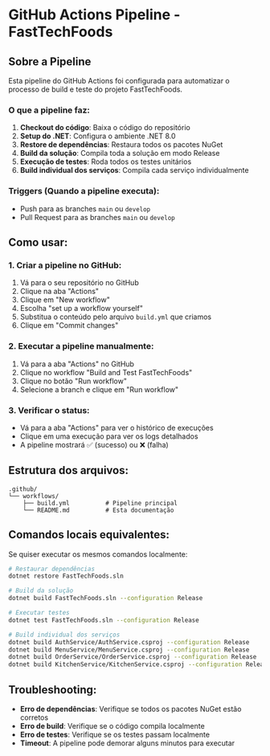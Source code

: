 # GitHub Actions Pipeline - FastTechFoods

## Sobre a Pipeline

Esta pipeline do GitHub Actions foi configurada para automatizar o processo de build e teste do projeto FastTechFoods.

### O que a pipeline faz:

1. **Checkout do código**: Baixa o código do repositório
2. **Setup do .NET**: Configura o ambiente .NET 8.0
3. **Restore de dependências**: Restaura todos os pacotes NuGet
4. **Build da solução**: Compila toda a solução em modo Release
5. **Execução de testes**: Roda todos os testes unitários
6. **Build individual dos serviços**: Compila cada serviço individualmente

### Triggers (Quando a pipeline executa):

- Push para as branches `main` ou `develop`
- Pull Request para as branches `main` ou `develop`

## Como usar:

### 1. Criar a pipeline no GitHub:

1. Vá para o seu repositório no GitHub
2. Clique na aba "Actions"
3. Clique em "New workflow"
4. Escolha "set up a workflow yourself"
5. Substitua o conteúdo pelo arquivo `build.yml` que criamos
6. Clique em "Commit changes"

### 2. Executar a pipeline manualmente:

1. Vá para a aba "Actions" no GitHub
2. Clique no workflow "Build and Test FastTechFoods"
3. Clique no botão "Run workflow"
4. Selecione a branch e clique em "Run workflow"

### 3. Verificar o status:

- Vá para a aba "Actions" para ver o histórico de execuções
- Clique em uma execução para ver os logs detalhados
- A pipeline mostrará ✅ (sucesso) ou ❌ (falha)

## Estrutura dos arquivos:

```
.github/
└── workflows/
    ├── build.yml          # Pipeline principal
    └── README.md          # Esta documentação
```

## Comandos locais equivalentes:

Se quiser executar os mesmos comandos localmente:

```bash
# Restaurar dependências
dotnet restore FastTechFoods.sln

# Build da solução
dotnet build FastTechFoods.sln --configuration Release

# Executar testes
dotnet test FastTechFoods.sln --configuration Release

# Build individual dos serviços
dotnet build AuthService/AuthService.csproj --configuration Release
dotnet build MenuService/MenuService.csproj --configuration Release
dotnet build OrderService/OrderService.csproj --configuration Release
dotnet build KitchenService/KitchenService.csproj --configuration Release
```

## Troubleshooting:

- **Erro de dependências**: Verifique se todos os pacotes NuGet estão corretos
- **Erro de build**: Verifique se o código compila localmente
- **Erro de testes**: Verifique se os testes passam localmente
- **Timeout**: A pipeline pode demorar alguns minutos para executar 